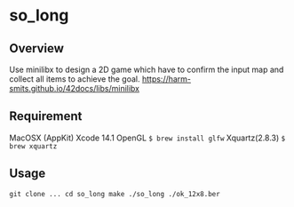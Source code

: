 # so_long

## Overview
Use minilibx to design a 2D game which have to confirm the input map and collect all items to achieve the goal. 
https://harm-smits.github.io/42docs/libs/minilibx

## Requirement
MacOSX (AppKit) Xcode 14.1
OpenGL `$ brew install glfw`
Xquartz(2.8.3) `$ brew xquartz`

## Usage
`git clone ... cd so_long make ./so_long ./ok_12x8.ber`

